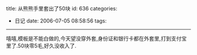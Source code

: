 title: 从熊熊手里套出了50块
id: 636
categories:
  - 日记
date: 2006-07-05 08:58:56
tags:
---

嘻嘻,模板是不能白做的,今天望没穿外套,身份证和银行卡都在外套里,打到支付宝里了.50块零5毛,好久没收入了.